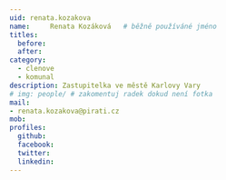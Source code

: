 ```yaml
---
uid: renata.kozakova
name:     Renata Kozáková  	# běžně používáné jméno
titles:
  before:
  after:
category:
  - clenove
  - komunal
description: Zastupitelka ve městě Karlovy Vary
# img: people/ # zakomentuj radek dokud není fotka
mail:
- renata.kozakova@pirati.cz
mob:
profiles:
  github:
  facebook:
  twitter:
  linkedin:
---
```



